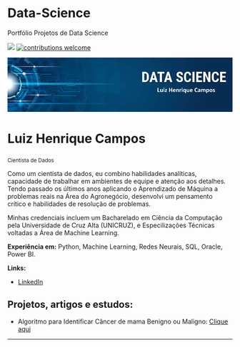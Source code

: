 # Data-Science
Portfólio Projetos de Data Science

 [![](https://img.shields.io/badge/python-3.9+-blue.svg)](https://www.python.org/downloads/release/python-365/)  [![contributions welcome](https://img.shields.io/badge/contributions-welcome-brightgreen.svg?style=flat)](https://github.com/carlosfab/data_science/issues)

<p align="center">
  <img src="banner.png" >
</p>

# Luiz Henrique Campos
<sub>Cientista de Dados</sub>

Como um cientista de dados, eu combino habilidades analíticas, capacidade de trabalhar em ambientes de equipe e atenção aos detalhes. Tendo passado os últimos anos aplicando o Aprendizado de Máquina a problemas reais na Área do Agronegócio, desenvolvi um pensamento crítico e habilidades de resolução de problemas.

Minhas credenciais incluem um Bacharelado em Ciência da Computação pela Universidade de Cruz Alta (UNICRUZ), e Especilizações Técnicas voltadas a Área de Machine Learning.

**Experiência em:** Python, Machine Learning, Redes Neurais, SQL, Oracle, Power BI.

**Links:**
* [LinkedIn](https://www.linkedin.com/in/luiz-henrique-campos-5122b5125/)



## Projetos, artigos e estudos:

* Algoritmo para Identificar Câncer de mama Benigno ou Maligno: [Clique aqui](https://github.com/ziquedc/Data-Science/blob/main/Classifica%C3%A7%C3%A3o/classificator%20cancer%20de%20mama%20.ipynb)

---





